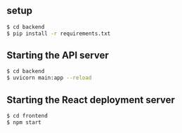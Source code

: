 ## setup
```sh
$ cd backend
$ pip install -r requirements.txt
```
## Starting the API server 
```sh
$ cd backend
$ uvicorn main:app --reload
```

## Starting the React deployment server
```sh
$ cd frontend
$ npm start
```